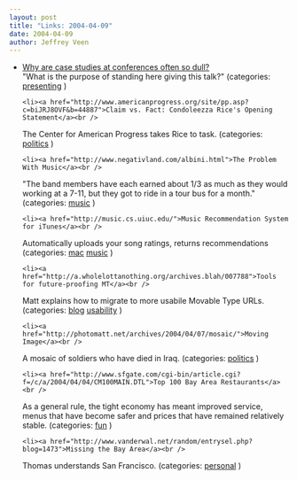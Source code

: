 ```yaml
--- 
layout: post
title: "Links: 2004-04-09"
date: 2004-04-09
author: Jeffrey Veen
---
```

<ul>
    <li><a href="http://www.steptwo.com.au/columntwo/archives/001185.html#001185">Why are case studies at conferences often so dull?</a><br />
<span class="link-meta">"What is the purpose of standing here giving this talk?" (categories: <a href="http://del.icio.us/veen/"></a> <a href="http://del.icio.us/veen/presenting">presenting</a> )</span></li>

    <li><a href="http://www.americanprogress.org/site/pp.asp?c=biJRJ8OVF&b=44887">Claim vs. Fact: Condoleezza Rice's Opening Statement</a><br />
<span class="link-meta">The Center for American Progress takes Rice to task. (categories: <a href="http://del.icio.us/veen/"></a> <a href="http://del.icio.us/veen/politics">politics</a> )</span></li>

    <li><a href="http://www.negativland.com/albini.html">The Problem With Music</a><br />
<span class="link-meta">"The band members have each earned about 1/3 as much as they would working at a 7-11, but they got to ride in a tour bus for a month." (categories: <a href="http://del.icio.us/veen/"></a> <a href="http://del.icio.us/veen/music">music</a> )</span></li>

    <li><a href="http://music.cs.uiuc.edu/">Music Recommendation System for iTunes</a><br />
<span class="link-meta">Automatically uploads your song ratings, returns recommendations (categories: <a href="http://del.icio.us/veen/"></a> <a href="http://del.icio.us/veen/mac">mac</a> <a href="http://del.icio.us/veen/music">music</a> )</span></li>

    <li><a href="http://a.wholelottanothing.org/archives.blah/007788">Tools for future-proofing MT</a><br />
<span class="link-meta">Matt explains how to migrate to more usabile Movable Type URLs. (categories: <a href="http://del.icio.us/veen/"></a> <a href="http://del.icio.us/veen/blog">blog</a> <a href="http://del.icio.us/veen/usability">usability</a> )</span></li>

    <li><a href="http://photomatt.net/archives/2004/04/07/mosaic/">Moving Image</a><br />
<span class="link-meta">A mosaic of soldiers who have died in Iraq. (categories: <a href="http://del.icio.us/veen/"></a> <a href="http://del.icio.us/veen/politics">politics</a> )</span></li>

    <li><a href="http://www.sfgate.com/cgi-bin/article.cgi?f=/c/a/2004/04/04/CM100MAIN.DTL">Top 100 Bay Area Restaurants</a><br />
<span class="link-meta">As a general rule, the tight economy has meant improved service, menus that have become safer and prices that have remained relatively stable. (categories: <a href="http://del.icio.us/veen/"></a> <a href="http://del.icio.us/veen/fun">fun</a> )</span></li>

    <li><a href="http://www.vanderwal.net/random/entrysel.php?blog=1473">Missing the Bay Area</a><br />
<span class="link-meta">Thomas understands San Francisco. (categories: <a href="http://del.icio.us/veen/"></a> <a href="http://del.icio.us/veen/personal">personal</a> )</span></li>

  </ul>

&#8203;